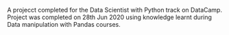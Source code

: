 A projecct completed for the Data Scientist with Python track on DataCamp. Project was completed on 28th Jun 2020 using knowledge learnt during Data manipulation with Pandas courses.
